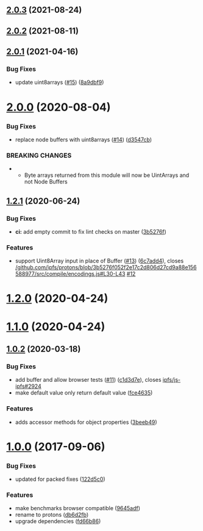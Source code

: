 <a name="2.0.3"></a>
## [2.0.3](https://github.com/ipfs/protons/compare/v2.0.2...v2.0.3) (2021-08-24)



<a name="2.0.2"></a>
## [2.0.2](https://github.com/ipfs/protons/compare/v2.0.1...v2.0.2) (2021-08-11)



<a name="2.0.1"></a>
## [2.0.1](https://github.com/ipfs/protons/compare/v2.0.0...v2.0.1) (2021-04-16)


### Bug Fixes

* update uint8arrays ([#15](https://github.com/ipfs/protons/issues/15)) ([8a9dbf9](https://github.com/ipfs/protons/commit/8a9dbf9))



<a name="2.0.0"></a>
# [2.0.0](https://github.com/ipfs/protons/compare/v1.2.1...v2.0.0) (2020-08-04)


### Bug Fixes

* replace node buffers with uint8arrays ([#14](https://github.com/ipfs/protons/issues/14)) ([d3547cb](https://github.com/ipfs/protons/commit/d3547cb))


### BREAKING CHANGES

* - Byte arrays returned from this module will now be UintArrays and not Node Buffers



<a name="1.2.1"></a>
## [1.2.1](https://github.com/ipfs/protons/compare/v1.2.0...v1.2.1) (2020-06-24)


### Bug Fixes

* **ci:** add empty commit to fix lint checks on master ([3b5276f](https://github.com/ipfs/protons/commit/3b5276f))


### Features

* support Uint8Array input in place of Buffer ([#13](https://github.com/ipfs/protons/issues/13)) ([6c7add4](https://github.com/ipfs/protons/commit/6c7add4)), closes [/github.com/ipfs/protons/blob/3b5276f052f2e17c2d806d27cd9a88e156588977/src/compile/encodings.js#L30-L43](https://github.com//github.com/ipfs/protons/blob/3b5276f052f2e17c2d806d27cd9a88e156588977/src/compile/encodings.js/issues/L30-L43) [#12](https://github.com/ipfs/protons/issues/12)



<a name="1.2.0"></a>
# [1.2.0](https://github.com/ipfs/protons/compare/v1.1.0...v1.2.0) (2020-04-24)



<a name="1.1.0"></a>
# [1.1.0](https://github.com/ipfs/protons/compare/v1.0.2...v1.1.0) (2020-04-24)



<a name="1.0.2"></a>
## [1.0.2](https://github.com/ipfs/protons/compare/v1.0.0...v1.0.2) (2020-03-18)


### Bug Fixes

* add buffer and allow browser tests ([#11](https://github.com/ipfs/protons/issues/11)) ([c1d3d7e](https://github.com/ipfs/protons/commit/c1d3d7e)), closes [ipfs/js-ipfs#2924](https://github.com/ipfs/js-ipfs/issues/2924)
* make default value only return default value ([fce4635](https://github.com/ipfs/protons/commit/fce4635))


### Features

* adds accessor methods for object properties ([3beeb49](https://github.com/ipfs/protons/commit/3beeb49))



<a name="1.0.0"></a>
# [1.0.0](https://github.com/ipfs/protons/compare/122d5c0...v1.0.0) (2017-09-06)


### Bug Fixes

* updated for packed fixes ([122d5c0](https://github.com/ipfs/protons/commit/122d5c0))


### Features

* make benchmarks browser compatible ([9645adf](https://github.com/ipfs/protons/commit/9645adf))
* rename to protons ([db6d2fb](https://github.com/ipfs/protons/commit/db6d2fb))
* upgrade dependencies ([fd66b86](https://github.com/ipfs/protons/commit/fd66b86))



